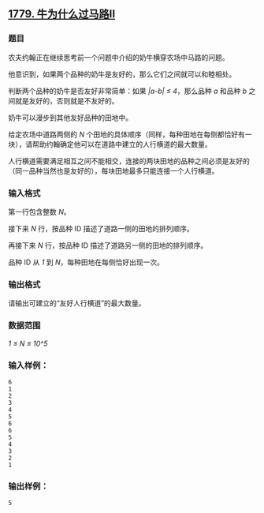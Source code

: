 ## [1779. 牛为什么过马路II](https://www.acwing.com/problem/content/1781/)

### 题目

农夫约翰正在继续思考前一个问题中介绍的奶牛横穿农场中马路的问题。

他意识到，如果两个品种的奶牛是友好的，那么它们之间就可以和睦相处。

判断两个品种的奶牛是否友好非常简单：如果 *|a-b| ≤ 4*，那么品种 *a* 和品种 *b* 之间就是友好的，否则就是不友好的。

奶牛可以漫步到其他友好品种的田地中。

给定农场中道路两侧的 *N* 个田地的具体顺序（同样，每种田地在每侧都恰好有一块），请帮助约翰确定他可以在道路中建立的人行横道的最大数量。

人行横道需要满足相互之间不能相交，连接的两块田地的品种之间必须是友好的（同一品种当然也是友好的），每块田地最多只能连接一个人行横道。

### 输入格式

第一行包含整数 *N*。

接下来 *N* 行，按品种 ID 描述了道路一侧的田地的排列顺序。

再接下来 *N* 行，按品种 ID 描述了道路另一侧的田地的排列顺序。

品种 ID 从 *1* 到 *N*，每种田地在每侧恰好出现一次。

### 输出格式

请输出可建立的“友好人行横道”的最大数量。

### 数据范围

*1 ≤ N ≤ 10^5*

### 输入样例：

```
6
1
2
3
4
5
6
6
5
4
3
2
1
```

### 输出样例：

```
5
```
